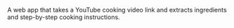 A web app that takes a YouTube cooking video link and extracts ingredients and step-by-step cooking instructions.